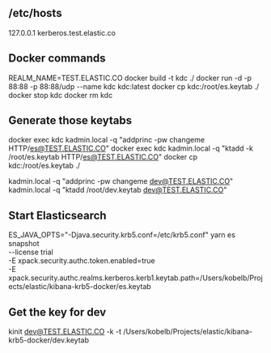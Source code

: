 /etc/hosts
--------
127.0.0.1	kerberos.test.elastic.co


Docker commands
--------
REALM_NAME=TEST.ELASTIC.CO
docker build -t kdc ./
docker run -d -p 88:88 -p 88:88/udp --name kdc kdc:latest
docker cp kdc:/root/es.keytab ./
docker stop kdc
docker rm kdc


Generate those keytabs
--------
docker exec kdc kadmin.local -q "addprinc -pw changeme HTTP/es@TEST.ELASTIC.CO"
docker exec kdc kadmin.local -q "ktadd -k /root/es.keytab HTTP/es@TEST.ELASTIC.CO"
docker cp kdc:/root/es.keytab ./

kadmin.local -q "addprinc -pw changeme dev@TEST.ELASTIC.CO"
kadmin.local -q "ktadd /root/dev.keytab dev@TEST.ELASTIC.CO"

Start Elasticsearch
---------
ES_JAVA_OPTS="-Djava.security.krb5.conf=/etc/krb5.conf" yarn es snapshot \
    --license trial \
    -E xpack.security.authc.token.enabled=true \
    -E xpack.security.authc.realms.kerberos.kerb1.keytab.path=/Users/kobelb/Projects/elastic/kibana-krb5-docker/es.keytab

Get the key for dev
---------
kinit dev@TEST.ELASTIC.CO -k -t /Users/kobelb/Projects/elastic/kibana-krb5-docker/dev.keytab

